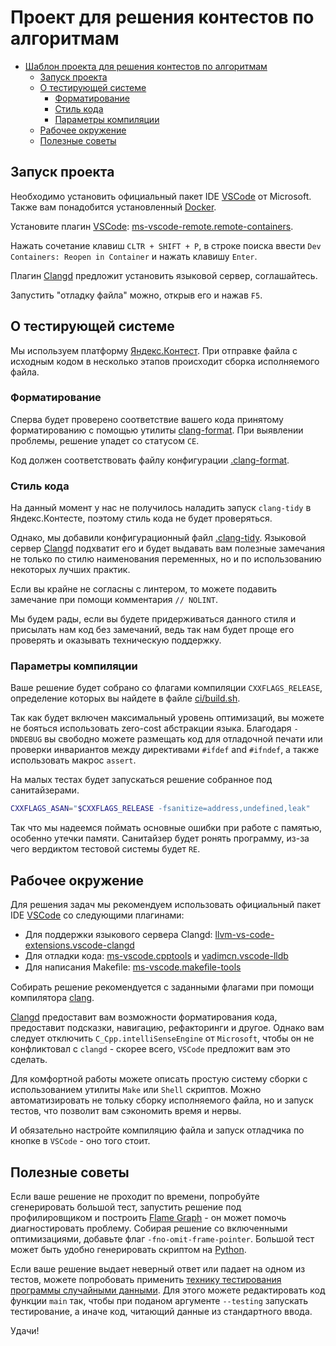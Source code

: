 # Проект для решения контестов по алгоритмам

- [Шаблон проекта для решения контестов по алгоритмам](#шаблон-проекта-для-решения-контестов-по-алгоритмам)
  - [Запуск проекта](#запуск-проекта)
  - [О тестирующей системе](#о-тестирующей-системе)
    - [Форматирование](#форматирование)
    - [Стиль кода](#стиль-кода)
    - [Параметры компиляции](#параметры-компиляции)
  - [Рабочее окружение](#рабочее-окружение)
  - [Полезные советы](#полезные-советы)

## Запуск проекта

Необходимо установить официальный пакет IDE [VSCode][1] от Microsoft. Также вам понадобится установленный [Docker][2].

Установите плагин [VSCode][1]: [ms-vscode-remote.remote-containers][3].

Нажать сочетание клавиш `CLTR + SHIFT + P`, в строке поиска ввести `Dev Containers: Reopen in Container` и нажать клавишу `Enter`.

Плагин [Clangd][3] предложит установить языковой сервер, соглашайтесь.

Запустить "отладку файла" можно, открыв его и нажав `F5`.

## О тестирующей системе

Мы используем платформу [Яндекс.Контест][4]. При отправке файла с исходным кодом  в несколько этапов происходит сборка исполняемого файла.

### Форматирование

Сперва будет проверено соответствие вашего кода принятому форматированию с помощью утилиты [clang-format][5]. При выявлении проблемы, решение упадет со статусом `CE`.

Код должен соответствовать файлу конфигурации [.clang-format](/.clang-format).

### Стиль кода

На данный момент у нас не получилось наладить запуск `clang-tidy` в Яндекс.Контесте, поэтому стиль кода не будет проверяться.

Однако, мы добавили конфигурационный файл [.clang-tidy](/.clang-tidy). Языковой сервер [Clangd][11] подхватит его и будет выдавать вам полезные замечания не только по стилю наименования переменных, но и по использованию некоторых лучших практик.

Если вы крайне не согласны с линтером, то можете подавить замечание при помощи комментария `// NOLINT`.

Мы будем рады, если вы будете придерживаться данного стиля и присылать нам код без замечаний, ведь так нам будет проще его проверять и оказывать техническую поддержку.

### Параметры компиляции

Ваше решение будет собрано со флагами компиляции `CXXFLAGS_RELEASE`, определение которых вы найдете в файле [ci/build.sh](ci/build.sh#L16).

Так как будет включен максимальный уровень оптимизаций, вы можете не бояться использовать zero-cost абстракции языка. Благодаря `-DNDEBUG` вы свободно можете размещать код для отладочной печати или проверки инвариантов между директивами `#ifdef` and `#ifndef`, а также использовать макрос `assert`.

На малых тестах будет запускаться решение собранное под санитайзерами.

```bash
CXXFLAGS_ASAN="$CXXFLAGS_RELEASE -fsanitize=address,undefined,leak"
```

Так что мы надеемся поймать основные ошибки при работе с памятью, особенно утечки памяти. Санитайзер будет ронять программу, из-за чего вердиктом тестовой системы будет `RE`.

## Рабочее окружение

Для решения задач мы рекомендуем использовать официальный пакет IDE [VSCode][1] cо следующими плагинами:

- Для поддержки языкового сервера Clangd: [llvm-vs-code-extensions.vscode-clangd][6]
- Для отладки кода: [ms-vscode.cpptools][7] и [vadimcn.vscode-lldb][9]
- Для написания Makeﬁle: [ms-vscode.makeﬁle-tools][8]

Собирать решение рекомендуется с заданными флагами при помощи компилятора [clang][10].

[Clangd][11] предоставит вам возможности форматирования кода, предоставит подсказки, навигацию, рефакторинги и другое. Однако вам следует отключить `C_Cpp.intelliSenseEngine` от `Microsoft`, чтобы он не конфликтовал с `clangd` - скорее всего, `VSCode` предложит вам это сделать.

Для комфортной работы можете описать простую систему сборки с использованием утилиты `Make` или `Shell` скриптов. Можно автоматизировать не тольку сборку исполняемого файла, но и запуск тестов, что позволит вам сэкономить время и нервы.

И обязательно настройте компиляцию файла и запуск отладчика по кнопке в `VSCode` - оно того стоит.

## Полезные советы

Если ваше решение не проходит по времени, попробуйте сгенерировать большой тест, запустить решение под профилировщиком и построить [Flame Graph][12] - он может помочь диагностировать проблему. Собирая решение со включенными оптимизациями, добавьте флаг `-fno-omit-frame-pointer`. Большой тест может быть удобно генерировать скриптом на [Python][13].

Если ваше решение выдает неверный ответ или падает на одном из тестов, можете попробовать применить [технику тестирования программы случайными данными][14]. Для этого можете редактировать код функции `main` так, чтобы при поданом аргументе `--testing` запускать тестирование, а иначе код, читающий данные из стандартного ввода.

Удачи!

[1]: https://code.visualstudio.com/
[2]: https://www.docker.com/
[3]: https://marketplace.visualstudio.com/items?itemName=ms-vscode-remote.remote-containers
[4]: https://contest.yandex.ru/edu
[5]: https://clang.llvm.org/docs/ClangFormat.html
[6]: https://marketplace.visualstudio.com/items?itemName=llvm-vs-code-extensions.vscode-clangd
[7]: https://marketplace.visualstudio.com/items?itemName=ms-vscode.cpptools
[8]: https://marketplace.visualstudio.com/items?itemName=ms-vscode.makeﬁle-tools
[9]: https://marketplace.visualstudio.com/items?itemName=vadimcn.vscode-lldb
[10]: https://clang.llvm.org/
[11]: https://clangd.llvm.org/
[12]: https://www.brendangregg.com/flamegraphs.html
[13]: https://www.python.org/
[14]: https://en.wikipedia.org/wiki/Random_testing
